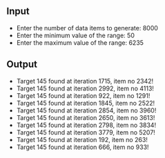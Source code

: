## Input

- Enter the number of data items to generate: 8000
- Enter the minimum value of the range: 50 
- Enter the maximum value of the range: 6235

## Output

- Target 145 found at iteration 1715, item no 2342!
- Target 145 found at iteration 2992, item no 4113!
- Target 145 found at iteration 922, item no 1291!
- Target 145 found at iteration 1845, item no 2522!
- Target 145 found at iteration 2854, item no 3960!
- Target 145 found at iteration 2650, item no 3613!
- Target 145 found at iteration 2798, item no 3834!
- Target 145 found at iteration 3779, item no 5207!
- Target 145 found at iteration 192, item no 263!
- Target 145 found at iteration 666, item no 933!
